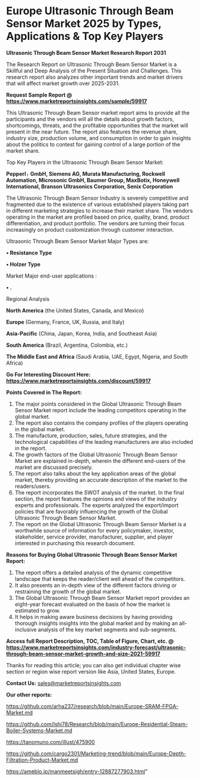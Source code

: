 # Europe Ultrasonic Through Beam Sensor Market 2025 by Types, Applications & Top Key Players

<strong>Ultrasonic Through Beam Sensor Market Research Report 2031</strong>

The Research Report on Ultrasonic Through Beam Sensor Market is a Skillful and Deep Analysis of the Present Situation and Challenges. This research report also analyzes other important trends and market drivers that will affect market growth over 2025-2031.

<strong>Request Sample Report @ <a href=https://www.marketreportsinsights.com/sample/59917>https://www.marketreportsinsights.com/sample/59917</a></strong>

This Ultrasonic Through Beam Sensor market report aims to provide all the participants and the vendors will all the details about growth factors, shortcomings, threats, and the profitable opportunities that the market will present in the near future. The report also features the revenue share, industry size, production volume, and consumption in order to gain insights about the politics to contest for gaining control of a large portion of the market share.

Top Key Players in the Ultrasonic Through Beam Sensor Market:

<strong>Pepperlᛧ GmbH, Siemens AG, Murata Manufacturing, Rockwell Automation, Microsonic GmbH, Baumer Group, MaxBotix, Honeywell International, Branson Ultrasonics Corporation, Senix Corporation</strong>

The Ultrasonic Through Beam Sensor Industry is severely competitive and fragmented due to the existence of various established players taking part in different marketing strategies to increase their market share. The vendors operating in the market are profiled based on price, quality, brand, product differentiation, and product portfolio. The vendors are turning their focus increasingly on product customization through customer interaction.

Ultrasonic Through Beam Sensor Market Major Types are:

<strong>• Resistance Type

• Holzer Type</strong>

Market Major end-user applications :

<strong>• .</strong>

Regional Analysis

</u><strong><b>North America</b></strong> (the United States, Canada, and Mexico)

<strong><b>Europe </b></strong>(Germany, France, UK, Russia, and Italy)

<strong><b>Asia-Pacific</b></strong> (China, Japan, Korea, India, and Southeast Asia)

<strong><b>South America</b></strong> (Brazil, Argentina, Colombia, etc.)

<strong><b>The Middle East and Africa</b></strong> (Saudi Arabia, UAE, Egypt, Nigeria, and South Africa)

<strong>Go For Interesting Discount Here: <a href=https://www.marketreportsinsights.com/discount/59917>https://www.marketreportsinsights.com/discount/59917</a></strong>

<strong>Points Covered in The Report:</strong>
<ol>
  <li>The major points considered in the Global Ultrasonic Through Beam Sensor Market report include the leading competitors operating in the global market.</li>
  <li>The report also contains the company profiles of the players operating in the global market.</li>
  <li>The manufacture, production, sales, future strategies, and the technological capabilities of the leading manufacturers are also included in the report.</li>
  <li>The growth factors of the Global Ultrasonic Through Beam Sensor Market are explained in-depth, wherein the different end-users of the market are discussed precisely.</li>
  <li>The report also talks about the key application areas of the global market, thereby providing an accurate description of the market to the readers/users.</li>
  <li>The report incorporates the SWOT analysis of the market. In the final section, the report features the opinions and views of the industry experts and professionals. The experts analyzed the export/import policies that are favorably influencing the growth of the Global Ultrasonic Through Beam Sensor Market.</li>
  <li>The report on the Global Ultrasonic Through Beam Sensor Market is a worthwhile source of information for every policymaker, investor, stakeholder, service provider, manufacturer, supplier, and player interested in purchasing this research document.</li>
</ol>
<strong>Reasons for Buying Global Ultrasonic Through Beam Sensor Market Report:</strong>

<ol>
  <li>The report offers a detailed analysis of the dynamic competitive landscape that keeps the reader/client well ahead of the competitors.</li>
  <li>It also presents an in-depth view of the different factors driving or restraining the growth of the global market.</li>
  <li>The Global Ultrasonic Through Beam Sensor Market report provides an eight-year forecast evaluated on the basis of how the market is estimated to grow.</li>
  <li>It helps in making aware business decisions by having providing thorough insights insights into the global market and by making an all-inclusive analysis of the key market segments and sub-segments.</li>
</ol>
<strong>Access full Report Description, TOC, Table of Figure, Chart, etc. @ <a href=https://www.marketreportsinsights.com/industry-forecast/ultrasonic-through-beam-sensor-market-growth-and-size-2021-59917>https://www.marketreportsinsights.com/industry-forecast/ultrasonic-through-beam-sensor-market-growth-and-size-2021-59917</a></strong>


Thanks for reading this article; you can also get individual chapter wise section or region wise report version like Asia, United States, Europe.

<strong>Contact Us:</strong>
sales@marketreportsinsights.com

<strong>Our other reports:</strong>

<a href=https://github.com/arha237/research/blob/main/Europe-SRAM-FPGA-Market.md>https://github.com/arha237/research/blob/main/Europe-SRAM-FPGA-Market.md</a>

<a href=https://github.com/Ishi78/Research/blob/main/Europe-Residential-Steam-Boiler-Systems-Market.md>https://github.com/Ishi78/Research/blob/main/Europe-Residential-Steam-Boiler-Systems-Market.md</a>

<a href=https://tanomuno.com/illust/475900>https://tanomuno.com/illust/475900</a>

<a href=https://github.com/cargo2301/Marketing-trend/blob/main/Europe-Depth-Filtration-Product-Market.md>https://github.com/cargo2301/Marketing-trend/blob/main/Europe-Depth-Filtration-Product-Market.md</a>

<a href=https://ameblo.jp/manmeetsigh/entry-12887277903.html>https://ameblo.jp/manmeetsigh/entry-12887277903.html</a>"

